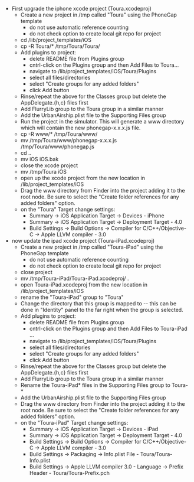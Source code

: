 
- First upgrade the iphone xcode project (Toura.xcodeproj)
    - Create a new project in /tmp called "Toura" using the PhoneGap template
        - do not use automatic reference counting
        - do not check option to create local git repo for project
    - cd <mulberry>/lib/project_templates/iOS
    - cp -R Toura/* /tmp/Toura/Toura/
    - Add plugins to project:
        - delete README file from Plugins group
        - cntrl-click on the Plugins group and then Add Files to Toura...
        - navigate to <mulberry>/lib/project_templates/iOS/Toura/Plugins
        - select all files/directories
        - select "Create groups for any added folders"
        - click Add button
    - Rinse/repeat the above for the Classes group but delete the AppDelegate.{h,c} files first
    - Add FlurryLib group to the Toura group in a similar manner
    - Add the UrbanAirship.plist file to the Supporting Files group
    - Run the project in the simulator.  This will generate a www directory which will contain the new phonegap-x.x.x.js file.
    - cp -R www/* /tmp/Toura/www/
    - mv /tmp/Toura/www/phonegap-x.x.x.js /tmp/Toura/www/phonegap.js
    - cd ..
    - mv iOS iOS.bak
    - close the xcode project
    - mv /tmp/Toura iOS
    - open up the xcode project from the new location in <mulberry>/lib/project_templates/iOS
    - Drag the www directory from Finder into the project adding it to the root node.  Be sure to select the "Create folder references for any added folders" option.
    - on the "Toura" Target change settings:
        - Summary -> iOS Application Target -> Devices - iPhone
        - Summary -> iOS Application Target -> Deployment Target - 4.0
        - Build Settings -> Build Options -> Compiler for C/C++/Objective-C -> Apple LLVM compiler - 3.0
- now update the ipad xcode project (Toura-iPad.xcodeproj)
    - Create a new project in /tmp called "Toura-iPad" using the PhoneGap template
        - do not use automatic reference counting
        - do not check option to create local git repo for project
    - close project
    - mv /tmp/Toura-iPad/Toura-iPad.xcodeproj/ .
    - open Toura-iPad.xcodeproj from the new location in <mulberry>/lib/project_templates/iOS
    - rename the "Toura-iPad" group to "Toura"
    - Change the directory that this group is mapped to -- this can be done in "Identity" panel to the far right when the group is selected.
    - Add plugins to project:
        - delete README file from Plugins group
        - cntrl-click on the Plugins group and then Add Files to Toura-iPad ...
        - navigate to <mulberry>/lib/project_templates/iOS/Toura/Plugins
        - select all files/directories
        - select "Create groups for any added folders"
        - click Add button
    - Rinse/repeat the above for the Classes group but delete the AppDelegate.{h,c} files first
    - Add FlurryLib group to the Toura group in a similar manner
    - Rename the Toura-iPad* files in the Supporting Files group to Toura-*
    - Add the UrbanAirship.plist file to the Supporting Files group
    - Drag the www directory from Finder into the project adding it to the root node.  Be sure to select the "Create folder references for any added folders" option.
    - on the "Toura-iPad" Target change settings:
        - Summary -> iOS Application Target -> Devices - iPad
        - Summary -> iOS Application Target -> Deployment Target - 4.0
        - Build Settings -> Build Options -> Compiler for C/C++/Objective-C -> Apple LLVM compiler - 3.0
        - Build Settings -> Packaging -> Info.plist File - Toura/Toura-Info.plist
        - Build Settings -> Apple LLVM compiler 3.0 - Language -> Prefix Header - Toura/Toura-Prefix.pch
